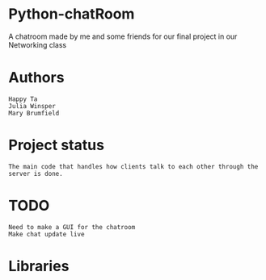 # Python-chatRoom
A chatroom made by me and some friends for our final project in our Networking class

# Authors
    Happy Ta
    Julia Winsper
    Mary Brumfield
  
# Project status
    The main code that handles how clients talk to each other through the server is done.

# TODO
    Need to make a GUI for the chatroom
    Make chat update live
    
# Libraries
    